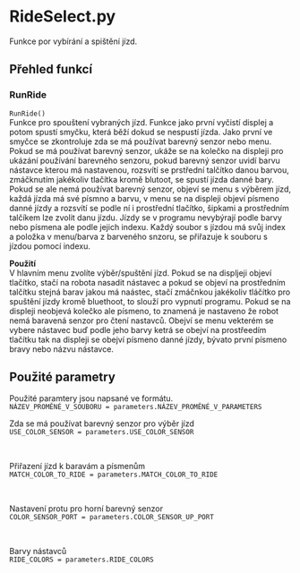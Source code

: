 # RideSelect.py
Funkce por vybírání a spištění jízd.

## Přehled funkcí

### RunRide
`RunRide()`<br>
Funkce pro spouštení vybraných jízd. Funkce jako první vyčistí displej a potom spustí smyčku, která běží dokud se nespustí jízda. 
Jako první ve smyčce se zkontroluje zda se má používat barevný senzor nebo menu. Pokud se má používat barevný senzor, ukáže se na kolečko na displeji pro ukázání používání barevného senzoru, pokud barevný senzor uvidí barvu nástavce kterou má nastavenou, rozsvítí se prstřední talčítko danou barvou, zmáčknutím jakékoliv tlačítka kromě blutoot, se spustí jízda danné bary. Pokud se ale nemá používat barevný senzor, objeví se menu s výběrem jízd, každá jízda má své písmno a barvu, v menu se na displeji objeví písmeno danné jízdy a rozsvítí se podle ní i prostřední tlačítko, šipkami a prostředním talčíkem lze zvolit danu jízdu. Jízdy se v programu nevybýrají podle barvy nebo písmena ale podle jejich indexu. Každý soubor s jízdou má svůj index a položka v menu/barva z barveného snzoru, se přiřazuje k souboru s jízdou pomocí indexu. 

**Použití**<br>
V hlavním menu zvolíte výběr/spuštění jízd. Pokud se na displjeji objeví tlačítko, stačí na robota nasadit nástavec a pokud se objeví na prostředním talčítku stejná barav jakou má naástec, stačí zmáčnkou jakékoliv tláčítko pro spuštění jízdy kromě bluethoot, to slouží pro vypnutí programu. Pokud se na displeji neobjevá kolečko ale písmeno, to znamená je nastaveno že robot nemá baravená senzor pro čtení nastavců. Obejví se menu vekterém se vybere nástavec buď podle jeho barvy ketrá se obejví na prostřeedím tlačítku tak na displeji se obejví písmeno danné jízdy, bývato první písmeno bravy nebo názvu nástavce.


## Použité parametry
Použité paramtery jsou napsané ve formátu.<br>
`NÁZEV_PROMĚNÉ_V_SOUBORU = parameters.NÁZEV_PROMĚNÉ_V_PARAMETERS`<br>

Zda se má používat barevný senzor pro výběr jízd<br>
`USE_COLOR_SENSOR = parameters.USE_COLOR_SENSOR`<br>

<br>

Přiřazení jízd k baravám a písmenům<br>
`MATCH_COLOR_TO_RIDE = parameters.MATCH_COLOR_TO_RIDE`<br>

<br>

Nastavení protu pro horní barevný senzor<br>
`COLOR_SENSOR_PORT = parameters.COLOR_SENSOR_UP_PORT`<br>

<br>

Barvy nástavců<br>
`RIDE_COLORS = parameters.RIDE_COLORS`<br>


